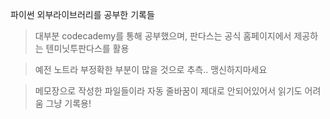 파이썬 외부라이브러리를 공부한 기록들
>대부분 codecademy를 통해 공부했으며, 판다스는 공식 홈페이지에서 제공하는 텐미닛투판다스를 활용

>예전 노트라 부정확한 부분이 많을 것으로 추측.. 맹신하지마세요  

>메모장으로 작성한 파일들이라 자동 줄바꿈이 제대로 안되어있어서 읽기도 어려움 그냥 기록용!
